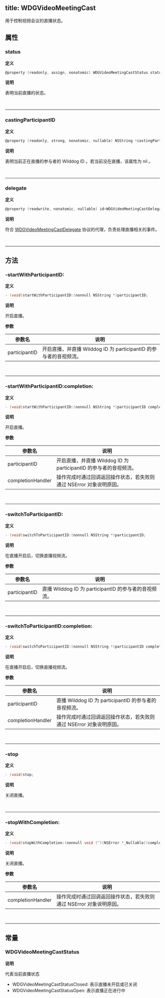 title: WDGVideoMeetingCast
---

用于控制视频会议的直播状态。

## 属性

### status

**定义**

```objectivec
@property (readonly, assign, nonatomic) WDGVideoMeetingCastStatus status;
```

**说明**

表明当前直播的状态。

</br>

---

### castingParticipantID

**定义**

```objectivec
@property (readonly, strong, nonatomic, nullable) NSString *castingParticipantID;
```

**说明**

表明当前正在直播的参与者的 Wilddog ID 。若当前没在直播，该属性为 nil 。

</br>

---

### delegate

**定义**

```objectivec
@property (readwrite, nonatomic, nullable) id<WDGVideoMeetingCastDelegate>delegate;
```

**说明**

符合 [WDGVideoMeetingCastDelegate](../Protocols/WDGVideoMeetingCastDelegate.html) 协议的代理，负责处理直播相关的事件。

</br>

---

## 方法

### -startWithParticipantID:

**定义**

```objectivec
- (void)startWithParticipantID:(nonnull NSString *)participantID;
```

**说明**

开启直播。

**参数**

 参数名 | 说明 
---|---
participantID|开启直播，并直播 Wilddog ID 为 participantID 的参与者的音视频流。

</br>

---

### -startWithParticipantID:completion:

**定义**

```objectivec
- (void)startWithParticipantID:(nonnull NSString *)participantID completion:(nonnull void (^)(NSError *_Nullable))completionHandler;
```

**说明**

开启直播。

**参数**

 参数名 | 说明 
---|---
participantID|开启直播，并直播 Wilddog ID 为 participantID 的参与者的音视频流。
completionHandler|操作完成时通过回调返回操作状态，若失败则通过 NSError 对象说明原因。

</br>

---

### -switchToParticipantID:

**定义**

```objectivec
- (void)switchToParticipantID:(nonnull NSString *)participantID;
```

**说明**

在直播开启后，切换直播视频流。

**参数**

 参数名 | 说明 
---|---
participantID|直播 Wilddog ID 为 participantID 的参与者的音视频流。

</br>

---

### -switchToParticipantID:completion:

**定义**

```objectivec
- (void)switchToParticipantID:(nonnull NSString *)participantID completion:(nonnull void (^)(NSError *_Nullable))completionHandler;
```

**说明**

在直播开启后，切换直播视频流。

**参数**

 参数名 | 说明 
---|---
participantID|直播 Wilddog ID 为 participantID 的参与者的音视频流。
completionHandler|操作完成时通过回调返回操作状态，若失败则通过 NSError 对象说明原因。

</br>

---

### -stop

**定义**

```objectivec
- (void)stop;
```

**说明**

关闭直播。

</br>

---

### -stopWithCompletion:

**定义**

```objectivec
- (void)stopWithCompletion:(nonnull void (^)(NSError *_Nullable))completionHandler;
```

**说明**

关闭直播。

**参数**

 参数名 | 说明 
---|---
completionHandler|操作完成时通过回调返回操作状态，若失败则通过 NSError 对象说明原因。

</br>

---

## 常量

### WDGVideoMeetingCastStatus

**说明**

代表当前直播状态

- WDGVideoMeetingCastStatusClosed: 表示直播未开启或已关闭
- WDGVideoMeetingCastStatusOpen: 表示直播正在进行中
